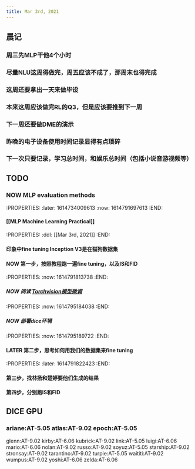 ```yaml
---
title: Mar 3rd, 2021
---
```


## 晨记
### 周三先MLP干他4个小时
### 尽量NLU这周得做完，周五应该不成了，那周末也得完成
### 这周还要拿出一天来做毕设
### 本来这周应该做完RL的Q3，但是应该要推到下一周
### 下一周还要做DME的演示
### 昨晚的电子设备使用时间记录显得有点琐碎
### 下一次只要记录，学习总时间，和娱乐总时间（包括小说音游视频等）
## TODO
### NOW MLP evaluation methods
:PROPERTIES:
:later: 1614734009613
:now: 1614791697613
:END:
#### [[MLP Machine Learning Practical]]
####
:PROPERTIES:
:ddl: [[Mar 3rd, 2021]]
:END:
#### 印象中fine tuning Inception V3是在猫狗数据集
#### NOW 第一步，按照教程跑一遍fine tuning，以及IS和FID
:PROPERTIES:
:now: 1614791813738
:END:
##### NOW 阅读 [Torchvision模型微调](https://pytorch.apachecn.org/docs/1.0/finetuning_torchvision_models_tutorial.html)
:PROPERTIES:
:now: 1614795184038
:END:
##### NOW 部署dice环境
:PROPERTIES:
:now: 1614795189722
:END:
#### LATER 第二步，思考如何用我们的数据集来fine tuning
:PROPERTIES:
:later: 1614791822423
:END:
#### 第三步，找林扬和楚婷要他们生成的结果
#### 第四步，分别跑IS和FID
## DICE GPU
### ariane:AT-5.05	atlas:AT-9.02	epoch:AT-5.05
glenn:AT-9.02	kirby:AT-6.06	kubrick:AT-9.02
link:AT-5.05	luigi:AT-6.06	mario:AT-6.06
nolan:AT-9.02	russo:AT-9.02	soyuz:AT-5.05
starship:AT-9.02	stronsay:AT-9.02	tarantino:AT-9.02
turpie:AT-5.05	waititi:AT-9.02	wumpus:AT-9.02
yoshi:AT-6.06	zelda:AT-6.06
###
